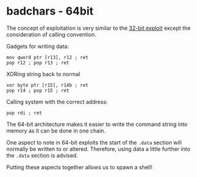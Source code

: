 # badchars - 64bit

The concept of exploitation is very similar to the [32-bit exploit](../32-bit/README.md) except the consideration of calling convention.

Gadgets for writing data:
```
mov qword ptr [r13], r12 ; ret
pop r12 ; pop r13 ; ret
```

XORing string back to normal
```
xor byte ptr [r15], r14b ; ret
pop r14 ; pop r15 ; ret
```

Calling system with the correct address:
```
pop rdi ; ret
```

The 64-bit architecture makes it easier to write the command string into memory as it can be done in one chain.

One aspect to note in 64-bit exploits the start of the `.data` section will normally be written to or altered. Therefore, using data a little further into the `.data` section is advised.

Putting these aspects together allows us to spawn a shell!